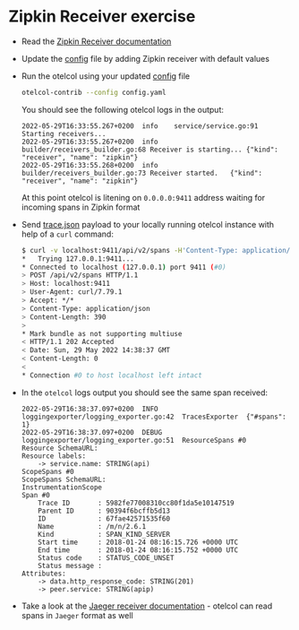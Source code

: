 # Zipkin Receiver exercise

* Read the [Zipkin Receiver documentation](https://github.com/open-telemetry/opentelemetry-collector-contrib/tree/v0.51.0/receiver/zipkinreceiver)

* Update the [config](config.yaml) file by adding Zipkin receiver with default values

* Run the otelcol using your updated [config](config.yaml) file

  ```bash
  otelcol-contrib --config config.yaml
  ```

  You should see the following otelcol logs in the output:

  ```text
  2022-05-29T16:33:55.267+0200	info	service/service.go:91	Starting receivers...
  2022-05-29T16:33:55.267+0200	info	builder/receivers_builder.go:68	Receiver is starting...	{"kind": "receiver", "name": "zipkin"}
  2022-05-29T16:33:55.268+0200	info	builder/receivers_builder.go:73	Receiver started.	{"kind": "receiver", "name": "zipkin"}
  ```

  At this point otelcol is litening on `0.0.0.0:9411` address waiting for incoming spans in Zipkin format

* Send [trace.json](./trace.json) payload to your locally running otelcol instance with help of a `curl` command:

  ```bash
  $ curl -v localhost:9411/api/v2/spans -H'Content-Type: application/json' -d @trace.json
  *   Trying 127.0.0.1:9411...
  * Connected to localhost (127.0.0.1) port 9411 (#0)
  > POST /api/v2/spans HTTP/1.1
  > Host: localhost:9411
  > User-Agent: curl/7.79.1
  > Accept: */*
  > Content-Type: application/json
  > Content-Length: 390
  >
  * Mark bundle as not supporting multiuse
  < HTTP/1.1 202 Accepted
  < Date: Sun, 29 May 2022 14:38:37 GMT
  < Content-Length: 0
  <
  * Connection #0 to host localhost left intact
  ```

* In the `otelcol` logs output you should see the same span received:

  ```text
  2022-05-29T16:38:37.097+0200	INFO	loggingexporter/logging_exporter.go:42	TracesExporter	{"#spans": 1}
  2022-05-29T16:38:37.097+0200	DEBUG	loggingexporter/logging_exporter.go:51	ResourceSpans #0
  Resource SchemaURL:
  Resource labels:
      -> service.name: STRING(api)
  ScopeSpans #0
  ScopeSpans SchemaURL:
  InstrumentationScope
  Span #0
      Trace ID       : 5982fe77008310cc80f1da5e10147519
      Parent ID      : 90394f6bcffb5d13
      ID             : 67fae42571535f60
      Name           : /m/n/2.6.1
      Kind           : SPAN_KIND_SERVER
      Start time     : 2018-01-24 08:16:15.726 +0000 UTC
      End time       : 2018-01-24 08:16:15.752 +0000 UTC
      Status code    : STATUS_CODE_UNSET
      Status message :
  Attributes:
      -> data.http_response_code: STRING(201)
      -> peer.service: STRING(apip)
  ```

* Take a look at the [Jaeger receiver documentation](https://github.com/open-telemetry/opentelemetry-collector-contrib/tree/v0.51.0/receiver/jaegerreceiver) - otelcol can read spans in `Jaeger` format as well
